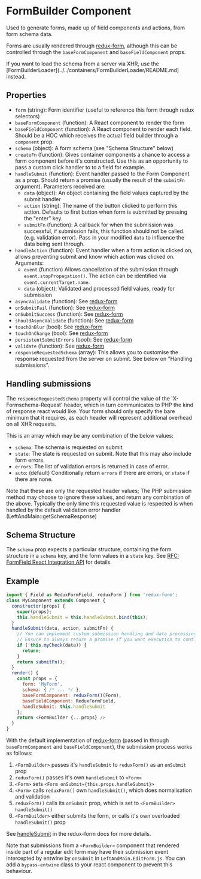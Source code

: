 # FormBuilder Component

Used to generate forms, made up of field components and actions, from form schema data.

Forms are usually rendered through [redux-form](http://redux-form.com/),
although this can be controlled through the `baseFormComponent`
and `baseFieldComponent` props.

If you want to load the schema from a server via XHR, use the
[FormBuilderLoader](../../containers/FormBuilderLoader/README.md] instead. 

## Properties

 * `form` (string): Form identifier (useful to reference this form through redux selectors)
 * `baseFormComponent` (function): A React component to render the form
 * `baseFieldComponent` (function): A React component to render each field. Should be a HOC which receives
   the actual field builder through a `component` prop. 
 * `schema` (object): A form schema (see "Schema Structure" below)
 * `createFn` (function): Gives container components a chance to access a form component before it's constructed.
   Use this as an opportunity to pass a custom click handler to to a field for example.
 * `handleSubmit` (function): Event handler passed to the Form Component as a prop.
   Should return a promise (usually the result of the `submitFn` argument). Parameters received are:
   * `data` (object): An object containing the field values captured by the submit handler
   * `action` (string): The name of the button clicked to perform this action. 
        Defaults to first button when form is submitted by pressing the "enter" key.
   * `submitFn` (function): A callback for when the submission was successful, if submission fails, 
     this function should not be called. (e.g. validation error). Pass in your modified `data`
     to influence the data being sent through.
 * `handleAction` (function): Event handler when a form action is clicked on, allows preventing submit and know which action was clicked on. Arguments:
    * `event` (function) Allows cancellation of the submission through `event.stopPropagation()`.
      The action can be identified via `event.currentTarget.name`.
    * `data` (object): Validated and processed field values, ready for submission
 * `asyncValidate` (function): See [redux-form](http://redux-form.com/6.0.5/docs/api/ReduxForm.md/)
 * `onSubmitFail` (function): See [redux-form](http://redux-form.com/6.0.5/docs/api/ReduxForm.md/)
 * `onSubmitSuccess` (function): See [redux-form](http://redux-form.com/6.0.5/docs/api/ReduxForm.md/)
 * `shouldAsyncValidate` (function): See [redux-form](http://redux-form.com/6.0.5/docs/api/ReduxForm.md/)
 * `touchOnBlur` (bool): See [redux-form](http://redux-form.com/6.0.5/docs/api/ReduxForm.md/)
 * `touchOnChange` (bool): See [redux-form](http://redux-form.com/6.0.5/docs/api/ReduxForm.md/)
 * `persistentSubmitErrors` (bool): See [redux-form](http://redux-form.com/6.0.5/docs/api/ReduxForm.md/)
 * `validate` (function): See [redux-form](http://redux-form.com/6.0.5/docs/api/ReduxForm.md/)
 * `responseRequestedSchema` (array): This allows you to customise the response requested from the server
 on submit. See below on "Handling submissions".
  
## Handling submissions

The `responseRequestedSchema` property will control the value of the 'X-Formschema-Request' header, which
in turn communicates to PHP the kind of response react would like. Your form should only specify the
bare minimum that it requires, as each header will represent additional overhead on all XHR requests. 
  
This is an array which may be any combination of the below values:

* `schema`: The schema is requested on submit
* `state`: The state is requested on submit. Note that this may also include form errors.
* `errors`: The list of validation errors is returned in case of error.
* `auto`: (default) Conditionally return `errors` if there are errors, or `state` if there are none.

Note that these are only the requested header values; The PHP submission method may choose to ignore
these values, and return any combination of the above. Typically the only time this requested value
is respected is when handled by the default validation error handler (LeftAndMain::getSchemaResponse)

## Schema Structure

The `schema` prop expects a particular structure, containing the form structure
in a `schema` key, and the form values in a `state` key.
See [RFC: FormField React Integration API](https://github.com/silverstripe/silverstripe-framework/issues/4938) for details.

## Example

```js
import { Field as ReduxFormField, reduxForm } from 'redux-form';
class MyComponent extends Component {
  constructor(props) {
    super(props);
    this.handleSubmit = this.handleSubmit.bind(this);
  }
  handleSubmit(data, action, submitFn) {
    // You can implement custom submission handling and data processing here.
    // Ensure to always return a promise if you want execution to continue.
    if (!this.myCheck(data)) {
      return;
    }
    return submitFn();
  }
  render() {
    const props = {
      form: 'MyForm',
      schema: { /* ... */ },
      baseFormComponent: reduxForm()(Form),
      baseFieldComponent: ReduxFormField,
      handleSubmit: this.handleSubmit
    };
    return <FormBuilder {...props} />
  }
}
```

With the default implementation of [redux-form](http://http://redux-form.com)
(passed in through `baseFormComponent` and `baseFieldComponent`), 
the submission process works as follows:

 1. `<FormBuilder>` passes it's `handleSubmit` to `reduxForm()` as an `onSubmit` prop
 1. `reduxForm()` passes it's own `handleSubmit` to `<Form>`
 1. `<Form>` sets `<Form onSubmit={this.props.handleSubmit}>`
 1. `<Form>` calls `reduxForm()` own `handleSubmit()`, which does normalisation and validation
 1. `reduxForm()` calls its `onSubmit` prop, which is set to `<FormBuilder>` `handleSubmit()`
 1. `<FormBuilder>` either submits the form, or calls it's own overloaded `handleSubmit()` prop

See [handleSubmit](http://redux-form.com/6.0.5/docs/api/Props.md#-handlesubmit-eventorsubmit-function-) 
in the redux-form docs for more details.

Note that submissions from a `<FormBuilder>` component that rendered inside part of a regular edit form may
have their submission event intercepted by entwine by `onsubmit` in `LeftAndMain.EditForm.js`. You
can add a `bypass-entwine` class to your react component to prevent this behaviour.

